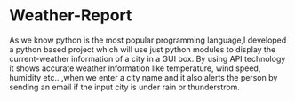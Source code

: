 # Weather-Report
As we know python is the most popular programming language,I developed a python based project which will use just python modules to display the current-weather information of a city in a GUI box. By using API technology it shows accurate weather information like temperature, wind speed, humidity etc.. ,when we enter a city name and it also alerts the person by sending an email if the input city is under rain or thunderstrom.
